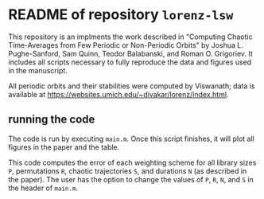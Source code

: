 # README of repository `lorenz-lsw`

This repository is an implments the work described in "Computing Chaotic Time-Averages from Few Periodic or Non-Periodic Orbits" by Joshua L. Pughe-Sanford, Sam Quinn, Teodor Balabanski, and Roman O. Grigoriev. It includes all scripts necessary to fully reproduce the data and figures used in the manuscript.

All periodic orbits and their stabilities were computed by Viswanath; data is available at https://websites.umich.edu/~divakar/lorenz/index.html.

## running the code

The code is run by executing `main.m`. Once this script finishes, it will plot all figures in the paper and the table.

This code computes the error of each weighting scheme for all library sizes `P`, permutations `R`, chaotic trajectories `S`, and durations `N` (as described in the paper). The user has the option to change the values of `P`, `R`, `N`, and `S` in the header of `main.m`. 